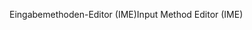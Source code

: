 <span data-ttu-id="c9358-101">Eingabemethoden-Editor (IME)</span><span class="sxs-lookup"><span data-stu-id="c9358-101">Input Method Editor (IME)</span></span>
